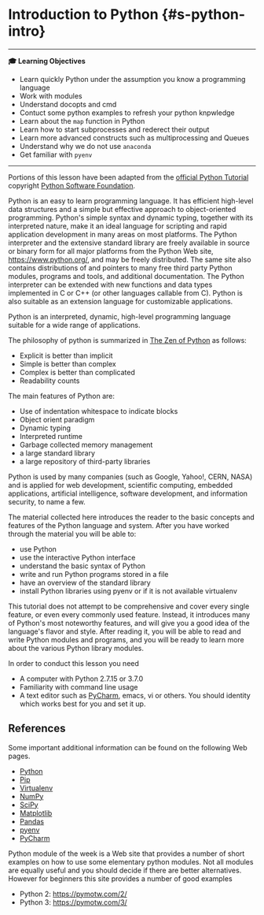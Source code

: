 # Introduction to Python {#s-python-intro}

---

**:mortar_board: Learning Objectives**

* Learn quickly Python under the assumption you know a programming language
* Work with modules
* Understand docopts and cmd
* Contuct some python examples to refresh your python knpwledge
* Learn about the `map` function in Python
* Learn how to start subprocesses and rederect their output
* Learn more advanced constructs such as multiprocessing and Queues
* Understand why we do not use `anaconda`
* Get familiar with `pyenv`

---

Portions of this lesson have been adapted from the [official Python
Tutorial](https://docs.python.org/2/tutorial/) copyright [Python
Software Foundation](http://www.python.org/).

Python is an easy to learn programming language. It has efficient
high-level data structures and a simple but effective approach to
object-oriented programming. Python's simple syntax and dynamic typing,
together with its interpreted nature, make it an ideal language for
scripting and rapid application development in many areas on most
platforms. The Python interpreter and the extensive standard library are
freely available in source or binary form for all major platforms from
the Python Web site, <https://www.python.org/>, and may be freely
distributed. The same site also contains distributions of and pointers
to many free third party Python modules, programs and tools, and
additional documentation. The Python interpreter can be extended with
new functions and data types implemented in C or C++ (or other languages
callable from C). Python is also suitable as an extension language for
customizable applications.

Python is an interpreted, dynamic, high-level programming language
suitable for a wide range of applications.

The philosophy of python is summarized in [The Zen of
Python](https://www.python.org/dev/peps/pep-0020/) as follows:

-   Explicit is better than implicit
-   Simple is better than complex
-   Complex is better than complicated
-   Readability counts

The main features of Python are:

-   Use of indentation whitespace to indicate blocks
-   Object orient paradigm
-   Dynamic typing
-   Interpreted runtime
-   Garbage collected memory management
-   a large standard library
-   a large repository of third-party libraries

Python is used by many companies (such as Google, Yahoo!, CERN, NASA)
and is applied for web development, scientific computing, embedded
applications, artificial intelligence, software development, and
information security, to name a few.

The material collected here introduces the reader to the basic concepts
and features of the Python language and system. After you have worked
through the material you will be able to:

-   use Python
-   use the interactive Python interface
-   understand the basic syntax of Python
-   write and run Python programs stored in a file
-   have an overview of the standard library
-   install Python libraries using pyenv or if it is not available
    virtualenv

This tutorial does not attempt to be comprehensive and cover every
single feature, or even every commonly used feature. Instead, it
introduces many of Python's most noteworthy features, and will give you
a good idea of the language's flavor and style. After reading it, you
will be able to read and write Python modules and programs, and you will
be ready to learn more about the various Python library modules.

In order to conduct this lesson you need

-   A computer with Python 2.7.15 or 3.7.0
-   Familiarity with command line usage
-   A text editor such as [PyCharm](https://www.jetbrains.com/pycharm/),
    emacs, vi or others. You should identity which works best for you
    and set it up.

References
----------

Some important additional information can be found on the following Web
pages.

-   [Python](https://www.python.org/)
-   [Pip](https://pip.pypa.io/en/stable/)
-   [Virtualenv](https://virtualenv.pypa.io/en/stable/)
-   [NumPy](http://www.numpy.org/)
-   [SciPy](https://scipy.org/)
-   [Matplotlib](http://matplotlib.org/)
-   [Pandas](http://pandas.pydata.org/)
-   [pyenv](https://github.com/pyenv/pyenv)
-   [PyCharm](https://github.com/pyenv/pyenv)

Python module of the week is a Web site that provides a number of short
examples on how to use some elementary python modules. Not all modules
are equally useful and you should decide if there are better
alternatives. However for beginners this site provides a number of good
examples

-   Python 2: <https://pymotw.com/2/>
-   Python 3: <https://pymotw.com/3/>
